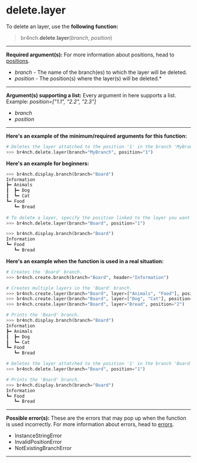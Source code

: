 # delete.layer

To delete an layer, use the **following function:**

> br4nch.**delete**.**layer**(*branch*, *position*)

---

**Required argument(s):**
For more information about positions, head to [positions](../../guides/positions.md).

- *branch* - The name of the branch(es) to which the layer will be deleted.
- *position* - The position(s) where the layer(s) will be deleted.*

---

**Argument(s) supporting a list:**
Every argument in here supports a list.
Example: *position=["1.1", "2.2", "2.3"]*

- *branch*
- *position*

---

**Here's an example of the minimum/required arguments for this function:**

```python
# Deletes the layer attatched to the position '1' in the branch 'MyBranch'.
>>> br4nch.delete.layer(branch="MyBranch", position="1")
```

**Here's an example for beginners:**

```python
>>> br4nch.display.branch(branch="Board")
Information
┣━ Animals
┃  ┣━ Dog
┃  ┗━ Cat
┗━ Food
   ┗━ Bread
    
# To delete a layer, specify the position linked to the layer you want to delete.
>>> br4nch.delete.layer(branch="Board", position="1")

>>> br4nch.display.branch(branch="Board")
Information
┗━ Food
   ┗━ Bread
```

**Here's an example when the function is used in a real situation:**

```python
# Creates the 'Board' branch.
>>> br4nch.create.branch(branch="Board", header="Information")

# Creates multiple layers in the 'Board' branch.
>>> br4nch.create.layer(branch="Board", layer=["Animals", "Food"], position="0")
>>> br4nch.create.layer(branch="Board", layer=["Dog", "Cat"], position="1")
>>> br4nch.create.layer(branch="Board", layer="Bread", position="2")

# Prints the 'Board' branch.
>>> br4nch.display.branch(branch="Board")
Information
┣━ Animals
┃  ┣━ Dog
┃  ┗━ Cat
┗━ Food
   ┗━ Bread

# Deletes the layer attatched to the position '1' in the branch 'Board'.
>>> br4nch.delete.layer(branch="Board", position="1")

# Prints the 'Board' branch.
>>> br4nch.display.branch(branch="Board")
Information
┗━ Food
   ┗━ Bread
```

---

**Possible error(s):**
These are the errors that may pop up when the function is used incorrectly.
For more information about errors, head to [errors](../../guides/errors.md).

- InstanceStringError
- InvalidPositionError
- NotExistingBranchError

---

